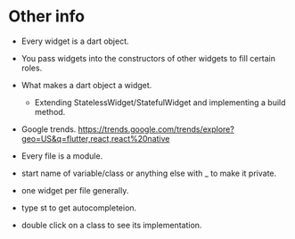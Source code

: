# Other info

* Every widget is a dart object.
* You pass widgets into the constructors of other widgets to fill certain roles.
* What makes a dart object a widget.
    * Extending StatelessWidget/StatefulWidget and implementing a build method.
* Google trends.
  https://trends.google.com/trends/explore?geo=US&q=flutter,react,react%20native
* Every file is a module.
* start name of variable/class or anything else with _ to make it private.

* one widget per file generally.
* type st to get autocompleteion.

* double click on a class to see its implementation.
